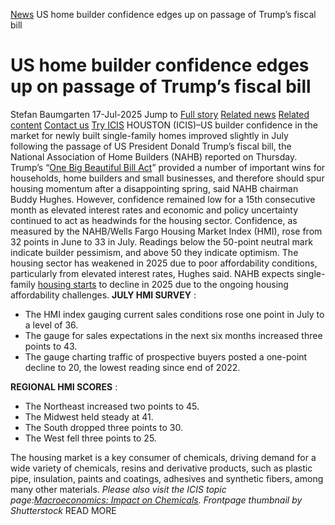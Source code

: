 [News](https://www.icis.com/explore/resources/news/) US home builder confidence edges up on passage of Trump’s fiscal bill
# US home builder confidence edges up on passage of Trump’s fiscal bill
Stefan Baumgarten
17-Jul-2025
Jump to
[Full story](https://www.icis.com/explore/resources/news/2025/07/17/11120326/us-home-builder-confidence-edges-up-on-passage-of-trump-s-fiscal-bill/#full-story)
[Related news](https://www.icis.com/explore/resources/news/2025/07/17/11120326/us-home-builder-confidence-edges-up-on-passage-of-trump-s-fiscal-bill/#related-articles)
[Related content](https://www.icis.com/explore/resources/news/2025/07/17/11120326/us-home-builder-confidence-edges-up-on-passage-of-trump-s-fiscal-bill/#related-contents)
[Contact us](https://www.icis.com/explore/resources/news/2025/07/17/11120326/us-home-builder-confidence-edges-up-on-passage-of-trump-s-fiscal-bill/#contact-us)
[Try ICIS](https://www.icis.com/explore/contact/try-icis-today/?intcmp=individual-news_try-icis)
HOUSTON (ICIS)–US builder confidence in the market for newly built single-family homes improved slightly in July following the passage of US President Donald Trump’s fiscal bill, the National Association of Home Builders (NAHB) reported on Thursday. 
Trump’s “[One Big Beautiful Bill Act](https://www.whitehouse.gov/articles/2025/07/president-trumps-one-big-beautiful-bill-is-now-the-law/)” provided a number of important wins for households, home builders and small businesses, and therefore should spur housing momentum after a disappointing spring, said NAHB chairman Buddy Hughes. 
However, confidence remained low for a 15th consecutive month as elevated interest rates and economic and policy uncertainty continued to act as headwinds for the housing sector. 
Confidence, as measured by the NAHB/Wells Fargo Housing Market Index (HMI), rose from 32 points in June to 33 in July. Readings below the 50-point neutral mark indicate builder pessimism, and above 50 they indicate optimism. 
The housing sector has weakened in 2025 due to poor affordability conditions, particularly from elevated interest rates, Hughes said. 
NAHB expects single-family [housing starts](https://subscriber.icis.com/news/petchem/news-article-00111111722) to decline in 2025 due to the ongoing housing affordability challenges. 
**JULY HMI SURVEY** : 
  * The HMI index gauging current sales conditions rose one point in July to a level of 36. 
  * The gauge for sales expectations in the next six months increased three points to 43. 
  * The gauge charting traffic of prospective buyers posted a one-point decline to 20, the lowest reading since end of 2022. 


**REGIONAL HMI SCORES** : 
  * The Northeast increased two points to 45. 
  * The Midwest held steady at 41. 
  * The South dropped three points to 30. 
  * The West fell three points to 25. 


The housing market is a key consumer of chemicals, driving demand for a wide variety of chemicals, resins and derivative products, such as plastic pipe, insulation, paints and coatings, adhesives and synthetic fibers, among many other materials. 
_Please also visit the ICIS topic page:[Macroeconomics: Impact on Chemicals](https://subscriber.icis.com/intelligence/d78350a0-d6e1-49e6-8aff-acbb83e38268)._
_Frontpage thumbnail by Shutterstock_
READ MORE